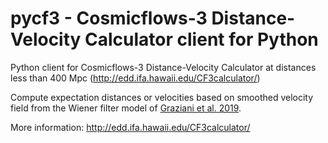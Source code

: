 # pycf3 - Cosmicflows-3 Distance-Velocity Calculator client for Python

Python client for Cosmicflows-3 Distance-Velocity Calculator at distances less
than 400 Mpc (http://edd.ifa.hawaii.edu/CF3calculator/)

Compute expectation distances or velocities based on smoothed velocity field
from the Wiener filter model of
[Graziani et al. 2019](https://ui.adsabs.harvard.edu/abs/2019MNRAS.488.5438G/abstract).

More information: http://edd.ifa.hawaii.edu/CF3calculator/
